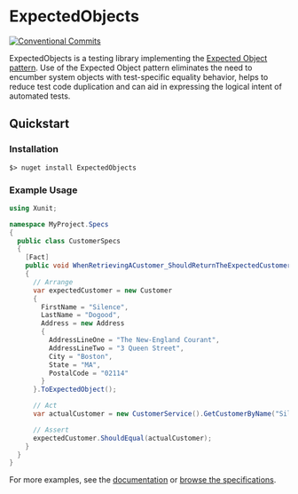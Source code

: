 # ExpectedObjects 
[![Conventional Commits](https://img.shields.io/badge/Conventional%20Commits-1.0.0-yellow.svg)](https://conventionalcommits.org)


ExpectedObjects is a testing library implementing the [Expected Object pattern](http://xunitpatterns.com/State%20Verification.html#Expected%20Object).  Use of the Expected Object pattern eliminates the need to encumber system objects with test-specific equality behavior, helps to reduce test code duplication and can aid in expressing the logical intent of automated tests.

## Quickstart
### Installation
```
$> nuget install ExpectedObjects
```

### Example Usage

```C#
using Xunit;

namespace MyProject.Specs
{
  public class CustomerSpecs
  {        
    [Fact]
    public void WhenRetrievingACustomer_ShouldReturnTheExpectedCustomer()
    {
      // Arrange
      var expectedCustomer = new Customer
      {
        FirstName = "Silence",
        LastName = "Dogood",
        Address = new Address
        {
          AddressLineOne = "The New-England Courant",
          AddressLineTwo = "3 Queen Street",
          City = "Boston",
          State = "MA",
          PostalCode = "02114"
        }                                            
      }.ToExpectedObject();

      // Act
      var actualCustomer = new CustomerService().GetCustomerByName("Silence", "Dogood");

      // Assert
      expectedCustomer.ShouldEqual(actualCustomer);
    }
  }
}
```


For more examples, see the [documentation](https://github.com/derekgreer/expectedObjects/wiki) or [browse the specifications](https://github.com/derekgreer/expectedObjects/tree/master/src/ExpectedObjects.Specs).
